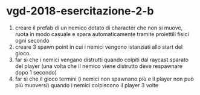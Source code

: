 # vgd-2018-esercitazione-2-b

1. creare il prefab di un nemico dotato di character che non si muove, ruota in modo casuale e spara automaticamente tramite proiettili fisici ogni secondo
1. creare 3 spawn point in cui i nemici vengono istanziati allo start del gioco.
3. far sì che i nemici vengano distrutti quando colpiti dal raycast sparato del player (una volta che il nemico viene distrutto deve respawnare dopo 1 secondo)
4. far sì che il gioco termini (i nemici non spawnano più e il player non può più muoversi) quando i nemici colpiscono il player 3 volte
